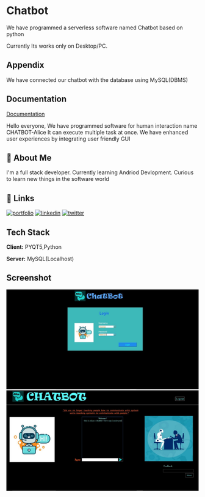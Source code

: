 
# Chatbot 

We have programmed a serverless software named Chatbot based on python

Currently Its works only on Desktop/PC. 


## Appendix

We have connected our chatbot with the database using MySQL(DBMS)
  
## Documentation

[Documentation](https://linktodocumentation)

Hello everyone,
We have programmed software for human interaction name CHATBOT-Alice
It can execute multiple task at once.
We have enhanced user experiences by integrating user friendly GUI


  
## 🚀 About Me
I'm a full stack developer.
Currently learning Andriod Devlopment.
Curious to learn new things in the software world

  
## 🔗 Links
[![portfolio](https://img.shields.io/badge/my_portfolio-000?style=for-the-badge&logo=ko-fi&logoColor=white)](https://younus-saberi.github.io/PersonalWebsite/)
[![linkedin](https://img.shields.io/badge/linkedin-0A66C2?style=for-the-badge&logo=linkedin&logoColor=white)](https://www.linkedin.com/in/younus-saberi-b6b0ab1a9/)
[![twitter](https://img.shields.io/badge/twitter-1DA1F2?style=for-the-badge&logo=twitter&logoColor=white)](https://twitter.com/younussaberi)

  
## Tech Stack

**Client:** PYQT5,Python

**Server:** MySQL(Localhost)

## Screenshot

<img src="images/login_new.jpeg">
<img src="images/user.jpeg">
  
